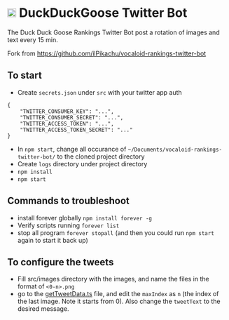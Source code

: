 # <img src="https://user-images.githubusercontent.com/22325824/140634645-cff65aee-3871-4c0f-998f-794af370960b.png" width="20" height="20"> DuckDuckGoose Twitter Bot 

The Duck Duck Goose Rankings Twitter Bot post a rotation of images and text every 15 min.

Fork from https://github.com/ilPikachu/vocaloid-rankings-twitter-bot

## To start
- Create `secrets.json` under `src` with your twitter app auth
```
{
    "TWITTER_CONSUMER_KEY": "...",
    "TWITTER_CONSUMER_SECRET": "...",
    "TWITTER_ACCESS_TOKEN": "...",
    "TWITTER_ACCESS_TOKEN_SECRET": "..."
}
```
- In `npm start`, change all occurance of `~/Documents/vocaloid-rankings-twitter-bot/` to the cloned project directory
- Create `logs` directory under project directory
- `npm install`
- `npm start`


## Commands to troubleshoot
- install forever globally `npm install forever -g`
- Verify scripts running `forever list`
- stop all program `forever stopall` (and then you could run `npm start` again to start it back up)

## To configure the tweets
- Fill src/images directory with the images, and name the files in the format of `<0-n>.png`
- go to the [getTweetData.ts](https://github.com/steven-steven/ddg-twitter-bot/blob/main/src/services/getTweetData.ts) file, and edit the `maxIndex` as `n` (the index of the last image. Note it starts from 0). Also change the `tweetText` to the desired message.
